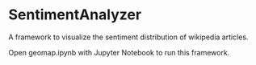 # SentimentAnalyzer
A framework to visualize the sentiment distribution of wikipedia articles.

Open geomap.ipynb with Jupyter Notebook to run this framework.
